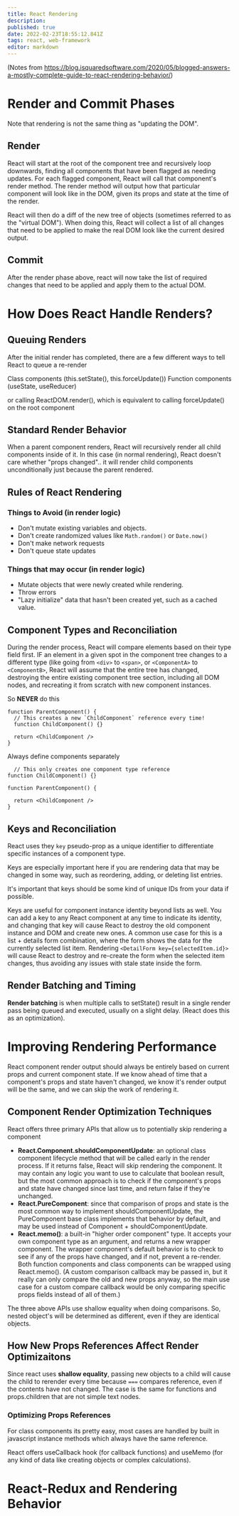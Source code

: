 ```yaml
---
title: React Rendering
description: 
published: true
date: 2022-02-23T18:55:12.841Z
tags: react, web-framework
editor: markdown
---
```


(Notes from https://blog.isquaredsoftware.com/2020/05/blogged-answers-a-mostly-complete-guide-to-react-rendering-behavior/)

# Render and Commit Phases
Note that rendering is not the same thing as "updating the DOM".
## Render
React will start at the root of the component tree and recursively loop downwards, finding all components that have been flagged as needing updates. For each flagged component, React will call that component's render method. The render method will output how that particular component will look like in the DOM, given its props and state at the time of the render.

React will then do a diff of the new tree of objects (sometimes referred to as the "virtual DOM"). When doing this, React will collect a list of all changes that need to be applied to make the real DOM look like the current desired output.
## Commit
After the render phase above, react will now take the list of required changes that need to be applied and apply them to the actual DOM.

# How Does React Handle Renders?
## Queuing Renders
After the initial render has completed, there are a few different ways to tell React to queue a re-render

Class components (this.setState(), this.forceUpdate())
Function components (useState, useReducer)

or calling ReactDOM.render(<App />), which is equivalent to calling forceUpdate() on the root component

## Standard Render Behavior
When a parent component renders, React will recursively render all child components inside of it. 
In this case (in normal rendering), React doesn't care whether "props changed".. it will render child components unconditionally just because the parent rendered.

## Rules of React Rendering
### Things to Avoid (in render logic)
* Don't mutate existing variables and objects.
* Don't create randomized values like `Math.random()` or `Date.now()`
* Don't make network requests
* Don't queue state updates
### Things that may occur (in render logic)
* Mutate objects that were newly created while rendering.
* Throw errors
* "Lazy initialize" data that hasn't been created yet, such as a cached value.

## Component Types and Reconciliation

During the render process, React will compare elements based on their type field first. IF an element in a given spot in the component tree changes to a different type (like going from `<div>` to `<span>`, or `<ComponentA>` to `<ComponentB>`, React will assume that the entire tree has changed, destroying the entire existing component tree section, including all DOM nodes, and recreating it from scratch with new component instances.

So **NEVER** do this

```
function ParentComponent() {
  // This creates a new `ChildComponent` reference every time!
  function ChildComponent() {}
  
  return <ChildComponent />
}
```

Always define components separately

```
  // This only creates one component type reference
function ChildComponent() {}
  
function ParentComponent() {

  return <ChildComponent />
}
```

## Keys and Reconciliation
React uses they `key` pseudo-prop as a unique identifier to differentiate specific instances of a component type. 

Keys are especially important here if you are rendering data that may be changed in some way, such as reordering, adding, or deleting list entries.

It's important that keys should be some kind of unique IDs from your data if possible. 

Keys are useful for component instance identity beyond lists as well. You can add a key to any React component at any time to indicate its identity, and changing that key will cause React to destroy the old component instance and DOM and create new ones. A common use case for this is a list + details form combination, where the form shows the data for the currently selected list item. Rendering `<DetailForm key={selectedItem.id}>` will cause React to destroy and re-create the form when the selected item changes, thus avoiding any issues with stale state inside the form.
  
## Render Batching and Timing
**Render batching** is when multiple calls to setState() result in a single render pass being queued and executed, usually on a slight delay. (React does this as an optimization).

# Improving Rendering Performance
React component render output should always be entirely based on current props and current component state. If we know ahead of time that a component's props and state haven't changed, we know it's render output will be the same, and we can skip the work of rendering it.


## Component Render Optimization Techniques
React offers three primary APIs that allow us to potentially skip rendering a component

* **React.Component.shouldComponentUpdate**: an optional class component lifecycle method that will be called early in the render process. If it returns false, React will skip rendering the component. It may contain any logic you want to use to calculate that boolean result, but the most common approach is to check if the component's props and state have changed since last time, and return false if they're unchanged.
* **React.PureComponent**: since that comparison of props and state is the most common way to implement shouldComponentUpdate, the PureComponent base class implements that behavior by default, and may be used instead of Component + shouldComponentUpdate.
* **React.memo()**: a built-in "higher order component" type. It accepts your own component type as an argument, and returns a new wrapper component. The wrapper component's default behavior is to check to see if any of the props have changed, and if not, prevent a re-render. Both function components and class components can be wrapped using React.memo(). (A custom comparison callback may be passed in, but it really can only compare the old and new props anyway, so the main use case for a custom compare callback would be only comparing specific props fields instead of all of them.)

The three above APIs use shallow equality when doing comparisons. So, nested object's will be determined as different, even if they are identical objects. 

## How New Props References Affect Render Optimizaitons
Since react uses **shallow equality**, passing new objects to a child will cause the child to rerender every time because `===` compares reference, even if the contents have not changed. The case is the same for functions and props.children that are not simple text nodes. 

### Optimizing Props References 
For class components its pretty easy, most cases are handled by built in javascript instance methods which always have the same reference.

React offers useCallback hook (for callback functions) and useMemo (for any kind of data like creating objects or complex calculations).

# React-Redux and Rendering Behavior